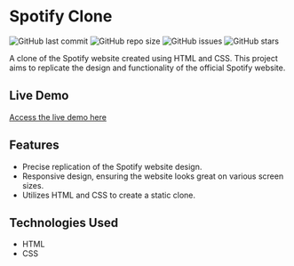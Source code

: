 # Spotify Clone

![GitHub last commit](https://img.shields.io/github/last-commit/YourUsername/Spotify-Clone)
![GitHub repo size](https://img.shields.io/github/repo-size/YourUsername/Spotify-Clone)
![GitHub issues](https://img.shields.io/github/issues/YourUsername/Spotify-Clone)
![GitHub stars](https://img.shields.io/github/stars/YourUsername/Spotify-Clone)

A clone of the Spotify website created using HTML and CSS. This project aims to replicate the design and functionality of the official Spotify website.

## Live Demo

[Access the live demo here](https://yourusername.github.io/Spotify-Clone/)

## Features

- Precise replication of the Spotify website design.
- Responsive design, ensuring the website looks great on various screen sizes.
- Utilizes HTML and CSS to create a static clone.

## Technologies Used

- HTML
- CSS
